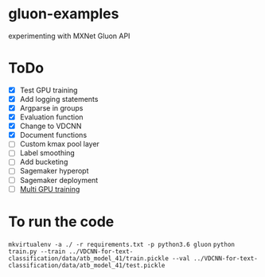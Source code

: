 # gluon-examples
experimenting with MXNet Gluon API

# ToDo

- [x] Test GPU training
- [x] Add logging statements
- [x] Argparse in groups
- [x] Evaluation function
- [x] Change to VDCNN
- [x] Document functions
- [ ] Custom kmax pool layer
- [ ] Label smoothing
- [ ] Add bucketing
- [ ] Sagemaker hyperopt
- [ ] Sagemaker deployment
- [ ] [Multi GPU training](https://medium.com/apache-mxnet/94-accuracy-on-cifar-10-in-10-minutes-with-amazon-sagemaker-754e441d01d7)

# To run the code

`mkvirtualenv -a ./ -r requirements.txt -p python3.6 gluon`
`python train.py --train ../VDCNN-for-text-classification/data/atb_model_41/train.pickle --val ../VDCNN-for-text-classification/data/atb_model_41/test.pickle`
